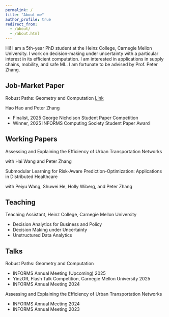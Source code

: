 ```yaml
---
permalink: /
title: "About me"
author_profile: true
redirect_from: 
  - /about/
  - /about.html
---
```


Hi! I am a 5th-year PhD student at the Heinz College, Carnegie Mellon University. I work on decision-making under uncertainty with a particular interest in its efficient computation. I am interested in applications in supply chains, mobility, and safe ML. I am fortunate to be advised by Prof. Peter Zhang. 


## Job-Market Paper

Robust Paths: Geometry and Computation [Link](https://arxiv.org/pdf/2508.20039)

Hao Hao and Peter Zhang
- Finalist, 2025 George Nicholson Student Paper Competition
- Winner, 2025 INFORMS Computing Society Student Paper Award

## Working Papers

Assessing and Explaining the Efficiency of Urban Transportation Networks

with Hai Wang and Peter Zhang

Submodular Learning for Risk-Aware Prediction-Optimization: Applications in Distributed Healthcare

with Peiyu Wang, Shuwei He, Holly Wiberg, and Peter Zhang


## Teaching
Teaching Assistant, Heinz College, Carnegie Mellon University 
- Decision Analytics for Business and Policy
- Decision Making under Uncertainty
- Unstructured Data Analytics

## Talks

Robust Paths: Geometry and Computation
 - INFORMS Annual Meeting (Upcoming) 2025
 - YinzOR, Flash Talk Competition, Carnegie Mellon University 2025
 - INFORMS Annual Meeting 2024
 
Assessing and Explaining the Efficiency of Urban Transportation Networks
- INFORMS Annual Meeting 2024 
- INFORMS Annual Meeting 2023





